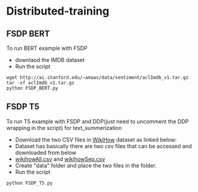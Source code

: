 # Distributed-training


## FSDP BERT

To run BERT example with FSDP
* downlaod the IMDB dataset 
* Run the script
```
wget http://ai.stanford.edu/~amaas/data/sentiment/aclImdb_v1.tar.gz 
tar -xf aclImdb_v1.tar.gz
python FSDP_BERT.py

```
## FSDP T5

To run T5 example with FSDP and DDP(just need to uncomment the DDP wrapping in the script) for text_summerization
* Download the two CSV files in [WikiHow](https://github.com/mahnazkoupaee/WikiHow-Dataset) dataset as linked below:
* Dataset has basically there are two csv files that can be accessed and downloaded from below
* [wikihowAll.csv](https://ucsb.app.box.com/s/ap23l8gafpezf4tq3wapr6u8241zz358) and [wikihowSep.csv](https://ucsb.app.box.com/s/7yq601ijl1lzvlfu4rjdbbxforzd2oag)
* Create "data" folder and place the two files in the folder.
* Run the script
```
python FSDP_T5.py

```
